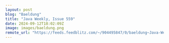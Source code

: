 ```yaml
---
layout: post
blog: "Baeldung"
title: "Java Weekly, Issue 559"
date: 2024-09-12T18:02:09Z
image: images/baeldung.png
remote_url: "https://feeds.feedblitz.com/~/904495847/0/baeldung~Java-Weekly-Issue"
---
```

